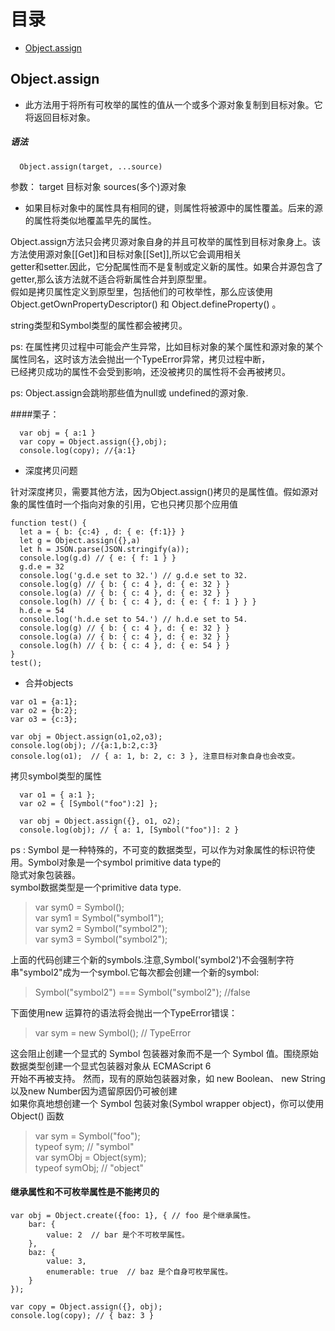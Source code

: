 # 目录

- [Object.assign](#Object.assign)

## Object.assign


- 此方法用于将所有可枚举的属性的值从一个或多个源对象复制到目标对象。它将返回目标对象。  

##### 语法

```
  Object.assign(target, ...source)
```

参数： target 目标对象    sources(多个)源对象  

- 如果目标对象中的属性具有相同的键，则属性将被源中的属性覆盖。后来的源的属性将类似地覆盖早先的属性。  

Object.assign方法只会拷贝源对象自身的并且可枚举的属性到目标对象身上。该方法使用源对象[[Get]]和目标对象[[Set]],所以它会调用相关  
getter和setter.因此，它分配属性而不是复制或定义新的属性。如果合并源包含了getter,那么该方法就不适合将新属性合并到原型里。  
假如是拷贝属性定义到原型里，包括他们的可枚举性，那么应该使用   
Object.getOwnPropertyDescriptor() 和 Object.defineProperty() 。  

string类型和Symbol类型的属性都会被拷贝。  

ps: 在属性拷贝过程中可能会产生异常，比如目标对象的某个属性和源对象的某个属性同名，这时该方法会抛出一个TypeError异常，拷贝过程中断，  
已经拷贝成功的属性不会受到影响，还没被拷贝的属性将不会再被拷贝。  

ps: Object.assign会跳哟那些值为null或 undefined的源对象.  

####栗子：  
 
```
  var obj = { a:1 }
  var copy = Object.assign({},obj);
  console.log(copy); //{a:1}
```


- 深度拷贝问题  

 针对深度拷贝，需要其他方法，因为Object.assign()拷贝的是属性值。假如源对象的属性值时一个指向对象的引用，它也只拷贝那个应用值  

```
function test() {
  let a = { b: {c:4} , d: { e: {f:1}} }
  let g = Object.assign({},a)
  let h = JSON.parse(JSON.stringify(a));
  console.log(g.d) // { e: { f: 1 } }
  g.d.e = 32
  console.log('g.d.e set to 32.') // g.d.e set to 32.
  console.log(g) // { b: { c: 4 }, d: { e: 32 } }
  console.log(a) // { b: { c: 4 }, d: { e: 32 } }
  console.log(h) // { b: { c: 4 }, d: { e: { f: 1 } } }
  h.d.e = 54
  console.log('h.d.e set to 54.') // h.d.e set to 54.
  console.log(g) // { b: { c: 4 }, d: { e: 32 } }
  console.log(a) // { b: { c: 4 }, d: { e: 32 } }
  console.log(h) // { b: { c: 4 }, d: { e: 54 } }
}
test();
```

- 合并objects  

```
var o1 = {a:1};
var o2 = {b:2};
var o3 = {c:3};

var obj = Object.assign(o1,o2,o3);
console.log(obj); //{a:1,b:2,c:3}
console.log(o1);  // { a: 1, b: 2, c: 3 }, 注意目标对象自身也会改变。
```

拷贝symbol类型的属性  

```
  var o1 = { a:1 };
  var o2 = { [Symbol("foo"):2] };

  var obj = Object.assign({}, o1, o2);
  console.log(obj); // { a: 1, [Symbol("foo")]: 2 }
```

ps : Symbol 是一种特殊的，不可变的数据类型，可以作为对象属性的标识符使用。Symbol对象是一个symbol primitive data type的  
隐式对象包装器。  
symbol数据类型是一个primitive data type.

> var sym0 = Symbol();  
  var sym1 = Symbol("symbol1");  
  var sym2 = Symbol("symbol2");  
  var sym3 = Symbol("symbol2");  

上面的代码创建三个新的symbols.注意,Symbol('symbol2')不会强制字符串"symbol2"成为一个symbol.它每次都会创建一个新的symbol:  

> Symbol("symbol2") === Symbol("symbol2"); //false  

下面使用new 运算符的语法将会抛出一个TypeError错误：  

> var sym = new Symbol(); // TypeError  

这会阻止创建一个显式的 Symbol 包装器对象而不是一个 Symbol 值。围绕原始数据类型创建一个显式包装器对象从 ECMAScript 6  
开始不再被支持。 然而，现有的原始包装器对象，如 new Boolean、 new String以及new Number因为遗留原因仍可被创建   
如果你真地想创建一个 Symbol 包装对象(Symbol wrapper object)，你可以使用 Object() 函数  

> var sym = Symbol("foo");  
typeof sym;     // "symbol"  
var symObj = Object(sym);  
typeof symObj;  // "object"  

#### 继承属性和不可枚举属性是不能拷贝的

```
var obj = Object.create({foo: 1}, { // foo 是个继承属性。
    bar: {
        value: 2  // bar 是个不可枚举属性。
    },
    baz: {
        value: 3,
        enumerable: true  // baz 是个自身可枚举属性。
    }
});

var copy = Object.assign({}, obj);
console.log(copy); // { baz: 3 }
```

